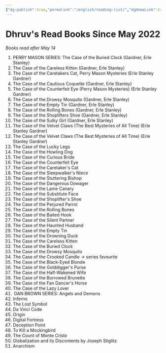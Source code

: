 ```yaml
---
{"dg-publish":true,"permalink":"/english/reading-list/","dgHomeLink":true,"dgPassFrontmatter":false}
---
```


# Dhruv's Read Books Since May 2022
*Books read after May 14*


1.  PERRY MASON SERIES: The Case of the Buried Clock (Gardner, Erle Stanley)
2.  The Case of the Careless Kitten (Gardner, Erle Stanley)
3.  The Case of the Caretakers Cat, Perry Mason Mysteries (Erle Stanley Gardner)
4.  The Case of the Cautious Coquette (Gardner, Erle Stanley)
5.  The Case of the Counterfeit Eye (Perry Mason Mysteries) (Erle Stanley Gardner)
6.  The Case of the Drowsy Mosquito (Gardner, Erle Stanley)
7.  The Case of the Empty Tin (Gardner, Erle Stanley)
8.  The Case of the Rolling Bones (Gardner, Erle Stanley)
9.  The Case of the Shoplifters Shoe (Gardner, Erle Stanley)
10.  The Case of the Sulky Girl (Gardner, Erle Stanley)
11.  The Case of the Velvet Claws (The Best Mysteries of All Time) (Erle Stanley Gardner)
12.  The Case of the Velvet Claws (The Best Mysteries of All Time) (Erle Stanley Gardner)
13.  The Case of the Lucky Legs
14.  The Case of the Howling Dog
15.  The Case of the Curious Bride
16.  The Case of the Counterfeit Eye
17.  The Case of the Caretaker's Cat
18.  The Case of the Sleepwalker's Niece
19.  The Case of the Stuttering Bishop
20.  The Case of the Dangerous Dowager
21.  The Case of the Lame Canary 
22.  The Case of the Substitute Face
23.  The Case of the Shoplifter's Shoe 
24.  The Case of the Perjured Parrot
25.  The Case of the Rolling Bones
26.  The Case of the Baited Hook
27.  The Case of the Silent Partner
28.  The Case of the Haunted Husband
29.  The Case of the Empty Tin
30.  The Case of the Drowning Duck
31.  The Case of the Careless Kitten
32.  The Case of the Buried Clock
33.  The Case of the Drowsy Mosquito
34.  The Case of the Crooked Candle → series favourite
35.  The Case of the Black-Eyed Blonde
36.  The Case of the Golddigger's Purse
37.  The Case of the Half-Wakened Wife
38.  The Case of the Borrowed Brunette
39.  The Case of the Fan Dancer's Horse
40.  The Case of the Lazy Lover 
41.   DAN BROWN SERIES: Angels and Demons
42.  Inferno
43.  The Lost Symbol
44.  Da Vinci Code
45.  Origin
46.  Digital Fortress
47.  Deception Point
48.  To Kill a Mockingbird
49.  The Count of Monte Cristo
50.  Globalization and its Discontents by Joseph Stiglitz
51.  Anarchism
